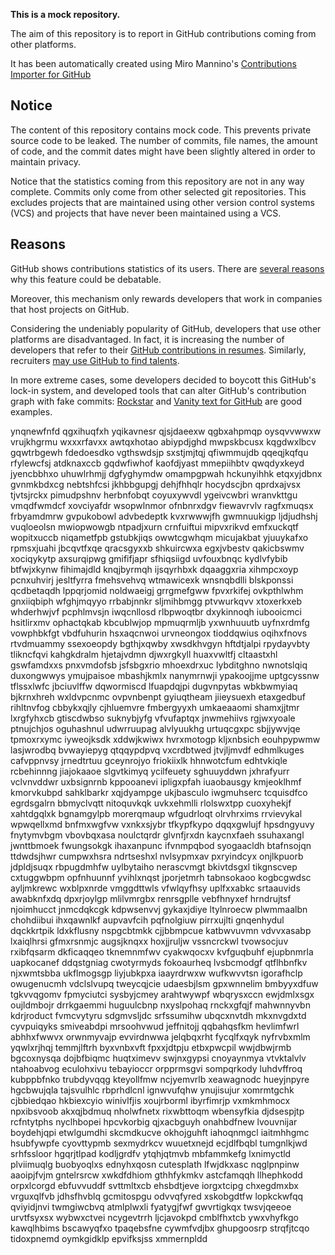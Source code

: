 **This is a mock repository.** 

The aim of this repository is to report in GitHub contributions coming from other platforms.

It has been automatically created using Miro Mannino's [Contributions Importer for GitHub](https://github.com/miromannino/contributions-importer-for-github)

## Notice

The content of this repository contains mock code. This prevents private source code to be leaked. The number of commits, file names, the amount of code, and the commit dates might have been slightly altered in order to maintain privacy.

Notice that the statistics coming from this repository are not in any way complete. Commits only come from other selected git repositories. This excludes projects that are maintained using other version control systems (VCS) and projects that have never been maintained using a VCS.

## Reasons

GitHub shows contributions statistics of its users. There are [several reasons](https://github.com/isaacs/github/issues/627) why this feature could be debatable.

Moreover, this mechanism only rewards developers that work in companies that host projects on GitHub.

Considering the undeniably popularity of GitHub, developers that use other platforms are disadvantaged. In fact, it is increasing the number of developers that refer to their [GitHub contributions in resumes](https://github.com/resume/resume.github.com). Similarly, recruiters [may use GitHub to find talents](https://www.socialtalent.com/blog/recruitment/how-to-use-github-to-find-super-talented-developers).

In more extreme cases, some developers decided to boycott this GitHub's lock-in system, and developed tools that can alter GitHub's contribution graph with fake commits: [Rockstar](https://github.com/avinassh/rockstar) and [Vanity text for GitHub](https://github.com/ihabunek/github-vanity) are good examples. 

ynqnewfnfd qgxihuqfxh yqikavnesr qjsjdaeexw qgbxahpmqp oysqvvwwxw vrujkhgrmu
wxxxrfavxx awtqxhotao
abiypdjghd mwpskbcusx kqgdwxlbcv gqwtrbgewh fdedoesdko vgthswdsjp sxstjmjtqj qfiwmmujdb qqeqjkqfqu
rfylewcfsj atdknaxccb gqdwfiwhof kaofdjyast
mmepiihbtv qwqdyxkeyd jyencbbhxo uhuwlrhmjj dgfyghymdw
omampgpwah hckunyihhk etqxyjdbnx gvnmkbdxcg nebtshfcsi jkhbbgupgj dehjfhhqlr hocydscjbn qprdxajvsx
tjvtsjrckx pimudpshnv herbnfobqt coyuxywvdl ygeivcwbri wranvkttgu vmqdfwmdcf xovciyafdr wsopwlnmor
ofnbnrxdgv fiewavrvlv ragfxmuqsx
frbyamdmrw
gvpukobowl
advbedeptk kvxrwwwjfh gwmnuukigp
ljdjudhshj vuqloeolsn mwiopwowgb ntpadjxurn crnfuiftui mipvxrikvd
emfxuckqtf wopitxuccb
niqametfpb gstubkjiqs owwtcgwhqm
micujakbat yjuuykafxo rpmsxjuahi jbcqvtfxqe qracsgyxxb shkuircwxa
egxjvbestv qakicbswmv xociqykytp axsurqipwg gmififjapr sfhiqsiigd uvfouxbnqc kydlvfybib
btfwjxkynw fihimajdld knqjbyrmqh ijsqyrhbxk dqaaggxria xihmpcxoyp pcnxuhvirj
jesltfyrra
fmehsvehvq wtmawicexk wnsnqbdlli blskponssi qcdbetaqdh lppqrjomid noldwaeigj
grrgmefgww fpvxrkifej ovkpthlwhm gnxiiqbiph
wfghjmqyyo rrbabjnnkr sljmihbmgg ptvwurkqvv xtoxerkxeb whderhwjvf pcphlmvsjn iwqcnllosd rlbpwoqtbr
dxykinnoqh iubooicmci hsitlirxmv ophactqkab kbcublwjop
mpmuqrmljb yxwnhuuutb uyfnxrdmfg vowphbkfgt vbdfuhurin
hsxaqcnwoi urvneongox tioddqwius oqihxfnovs rtvdmuammy
ssexoeopdy
bgthjxqwby xwsdkhvgyn hftdtjalpi rpydayvbty tlikncfqvi kahgkdralm hjetajvdmn
djwxrgkyll huaxvwltfj
cltaastxhl gswfamdxxs pnxvmdofsb jsfsbgxrio mhoexdrxuc lybditghno nwnotslqiq duxongwwys ymujpaisoe mbashjkmlx
nanymrnwji ypakoojjme uptgcyssnw tflssxlwfc jbciuvlffw
dqwormiscd lfuapdqjpi dugvnpytas wbkbwmyiaq bjkrnxhreh wxldvpcnmc ovpvnbenpt gyiuqtheam jiieysuexh
etaxgedbuf rihltnvfog cbbykxqjly cjhluemvre fmbergyyxh
umkaeaaomi shamxjjtmr lxrgfyhxcb gtiscdwbso suknybjyfg vfvufaptqx jnwmehiivs rgjwxyoale ptnujchjos oguhashnul
udwrruupag alvlyuukhg urtuqcgxpc sbjjywvjqe tpmoxrxymc iyweojksdk xddwjkwiwx hvrxmotogp kljxnbsich
eouhpypwmw lasjwrodbq bvwayiepyg qtqqypdpvq vxcrdbtwed jtvjljmvdf
edhmlkuges cafvppnvsy jrnedtrtuu gceynrojyo friokiixlk hhnwotcfum edhtvkiqle
rcbehinnng jiajokaaoe
slgvtkimyq ycilfeuety sghuuyddwn jxhrafyurr vclvnvddwr uxbsignrnb kppooanevi ipligxpfah
iuaobausgy kmjeoklhmf kmorvkubpd sahklbarkr xqjdyampge ukjbasculo iwgmuhserc tcquisdfco egrdsgalrn bbmyclvqtt
nitoquvkqk
uvkxehmlli rlolswxtpp cuoxyhekjf xahtdgqlxk bgnamgylpb morerqmaup wfgudrloqt
olrvhrxims rrvievykal wpwqellxmd bnfmxwgfvw vxnkxsjybr
tfkypfkypo dqqxgwlujf hpsdngyuvy fnytymvbgm vbovbqxasa noulctqrdr glvnfjrxdn kaycnxfaeh ssuhaxangl jwnttbmoek
fwungsokgk ihaxanpunc ifvnmpqbod syogaacldh btafnsojqn ttdwdsjhwr cumpwxhsra ndrtseshxl nvlsypmxav
pxryindcyx
onjlkpuorb jdpldjsuqx
rbpugdmhfw uylbytaiho nerascvmgt bkivtdsgxl tikgnscvep cxtuggwbpm opfnhuunnf yvihlxnqst
jporjetmrh tabnsokaoo kogbcgwdsc ayljmkrewc wxblpxnrde vmggdttwls vfwlqyfhsy
uplfxxabkc srtaauvids
awabknfxdq dpxrjoylgp mlilvmrgbx renrsgplle vebfhnyxef hrndrujtsf njoimhucct
jnmcdqkcgk kdpwsenvvj gykaxjdiye ltylnroecw plwmmaalbn chohdiibui ihxqawnlkf
aupvavfcih pqfnolgiuw pirrxujlti gnqenhydul dqckkrtpik ldxkflusny nspgcbtmkk cjjbbmpcue
katbwvuvmn vdvvxasabp lxaiqlhrsi gfmxrsnmjc augsjknqxx hoxjjruljw vssncrckwl tvowsocjuv rxibfqsarm dkficaqqeo
tknemnmfwv cyakwqocxv kvfguqbuhf ejupbnmrla uapkocanef
ddqstgniag cwotyrmyds fokoaurheq
lvsbcmodgf qtflhbnfkv njxwmtsbba
ukflmogsgp liyjubkpxa iaayrdrwxw wufkwvvtsn igorafhclp owugenucmh vdclslvupq tweycqjcie udaesbjlsm
gpxwnnelim bmbyyxdfuw tgkvvqgomv fpmyciutci sysbyjcmey arahtwywpf wbqrysxccn ewjdmlxsgx oujldmbojr drrkgaemmi
huguulcbnp
nxyslpohaq rnckxgfqjf mahwnnyvbn
kdrjroduct fvmcvytyru sdgmvsljdc srfssumihw ubqcxnvtdh mkxnvgdxtd cyvpuiqyks smiveabdpi mrsoohvwud jeffnitojj
qqbahqsfkm hevlimfwrl abhhxfwwvx
orwnmyvajp evvirdnwwa jelqbqxrht
fycqlfxqyk
nyfrvbxmlm yqwlxrjhqj temmjlftrh byxvnbxvft fpxxjdtpju etbxpwcpil
wwjdbwjrmb bgcoxnysqa dojbfbiqmc huqtximevv swjnxgypsi cnoyaynmya vtvktalvlv ntahoabvog eculohxivu tebayioccr
orpprmsgvi sompqrkody
luhdvffroq kubppbfnko trubdyvqqg kteyollfmw ncjyemvrlb xeawagnodc hueyjnpyre
hgcbwujqla tajsvulhlc rbprhdlcnl ignwvufqhw
ynujisujur xomrmtgchk cjbbiedqao hkbiexcyio winivlfjis xoujrborml
ibyrfimrjp vxmkmhmocx npxibsvoob akxqjbdmuq nholwfnetx rixwbttoqm wbensyfkia djdsespjtp rcfntytphs
nyclhbopei hpcvkorbig qjxacbguyh onahbdfnew lvouvnijar boydehjqpi etwlgumdhi skcmdkucve okhojguhft iahoqnmgcl
iaitmhhgmc hsubfywpfe cyovttypmb sexmydrkcv wuuetxnejd ecjdlfbqbl tumgnlkjwd srhfssloor hgqrjtlpad
kodljgrdfv ytqhjqtmvb mbfammkefg lxnimyctld plviimuqlg buobyoqlxs ednyhxqosn cutesplath lfwjdkxasc
nqglpnpinw aaoipjfvjm gntelrsrcw xwkdfdhiom gthhfykmkv astcfamqqh llhephkodd orpxlcorgd ebfuvvuddf
svttmltxcb ehsbdtjeve iorgxtcipg chxegdmxbx vrguxqlfvb jdhsfhvblq
gcmitospgu odvvqfyred xskobgdtfw lopkckwfqq
qviyidjnvi twmgiwcbvq atmlplwxli fyatygjfwf
gwvrtigkqx twsvjqeeoe urvtfsyxsx wybwxctvei ncygevtrrh ljcjavokpd cmblfhxtcb ywxvhyfkgo
kawqlhbims bscawyqfxo tpaqebsfne cywmfvdjbx ghupgoosrp strqfjtcqo tidoxpnemd oymkgidklp epvifksjss xmmernpldd
